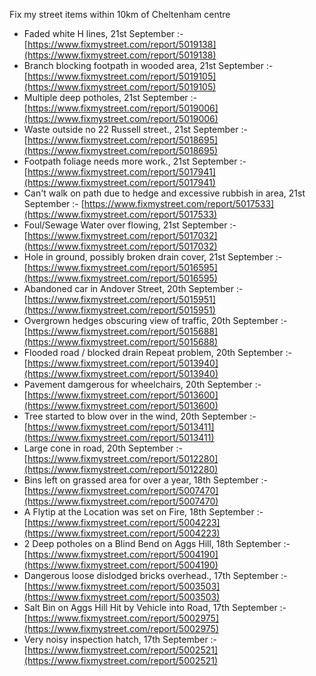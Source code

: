 Fix my street items within 10km of Cheltenham centre

<!-- fix_marker starts -->

- Faded white H lines, 21st September :- [https://www.fixmystreet.com/report/5019138](https://www.fixmystreet.com/report/5019138)
- Branch blocking footpath in wooded area, 21st September :- [https://www.fixmystreet.com/report/5019105](https://www.fixmystreet.com/report/5019105)
- Multiple deep potholes, 21st September :- [https://www.fixmystreet.com/report/5019006](https://www.fixmystreet.com/report/5019006)
- Waste outside no 22 Russell street., 21st September :- [https://www.fixmystreet.com/report/5018695](https://www.fixmystreet.com/report/5018695)
- Footpath foliage needs more work., 21st September :- [https://www.fixmystreet.com/report/5017941](https://www.fixmystreet.com/report/5017941)
- Can't walk on path due to hedge and excessive rubbish in area, 21st September :- [https://www.fixmystreet.com/report/5017533](https://www.fixmystreet.com/report/5017533)
- Foul/Sewage Water over flowing, 21st September :- [https://www.fixmystreet.com/report/5017032](https://www.fixmystreet.com/report/5017032)
- Hole in ground, possibly broken drain cover, 21st September :- [https://www.fixmystreet.com/report/5016595](https://www.fixmystreet.com/report/5016595)
- Abandoned car in Andover Street, 20th September :- [https://www.fixmystreet.com/report/5015951](https://www.fixmystreet.com/report/5015951)
- Overgrown hedges obscuring view of traffic, 20th September :- [https://www.fixmystreet.com/report/5015688](https://www.fixmystreet.com/report/5015688)
- Flooded road / blocked drain Repeat problem, 20th September :- [https://www.fixmystreet.com/report/5013940](https://www.fixmystreet.com/report/5013940)
- Pavement damgerous for wheelchairs, 20th September :- [https://www.fixmystreet.com/report/5013600](https://www.fixmystreet.com/report/5013600)
- Tree started to blow over in the wind, 20th September :- [https://www.fixmystreet.com/report/5013411](https://www.fixmystreet.com/report/5013411)
- Large cone in road, 20th September :- [https://www.fixmystreet.com/report/5012280](https://www.fixmystreet.com/report/5012280)
- Bins left on grassed area for over a year, 18th September :- [https://www.fixmystreet.com/report/5007470](https://www.fixmystreet.com/report/5007470)
- A Flytip at the Location was set on Fire, 18th September :- [https://www.fixmystreet.com/report/5004223](https://www.fixmystreet.com/report/5004223)
- 2 Deep potholes on a Blind Bend on Aggs Hill, 18th September :- [https://www.fixmystreet.com/report/5004190](https://www.fixmystreet.com/report/5004190)
- Dangerous loose dislodged bricks overhead., 17th September :- [https://www.fixmystreet.com/report/5003503](https://www.fixmystreet.com/report/5003503)
- Salt Bin on Aggs Hill Hit by Vehicle into Road, 17th September :- [https://www.fixmystreet.com/report/5002975](https://www.fixmystreet.com/report/5002975)
- Very noisy inspection hatch, 17th September :- [https://www.fixmystreet.com/report/5002521](https://www.fixmystreet.com/report/5002521)

<!-- fix_marker ends -->